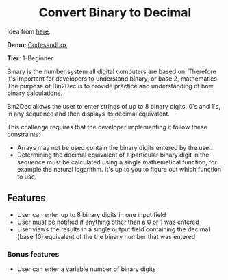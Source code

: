 <div align="center">  
  <h1>Convert Binary to Decimal</h1>
</div>

Idea from [here](https://github.com/florinpop17/app-ideas).

**Demo:** [Codesandbox](https://m697l.csb.app/)


**Tier:** 1-Beginner

<p>Binary is the number system all digital computers are based on. Therefore it's important for developers to understand binary, or base 2, mathematics. The purpose of Bin2Dec is to provide practice and understanding of how binary calculations.</p>

Bin2Dec allows the user to enter strings of up to 8 binary digits, 0's and 1's, in any sequence and then displays its decimal equivalent.

This challenge requires that the developer implementing it follow these constraints:

+ Arrays may not be used contain the binary digits entered by the user.
+ Determining the decimal equivalent of a particular binary digit in the sequence must be calculated using a single mathematical function, for example the natural logarithm. It's up to you to figure out which function to use.

## Features
+ User can enter up to 8 binary digits in one input field
+ User must be notified if anything other than a 0 or 1 was entered
+ User views the results in a single output field containing the decimal (base 10) equivalent of the the binary number that was entered

### Bonus features
+ User can enter a variable number of binary digits

